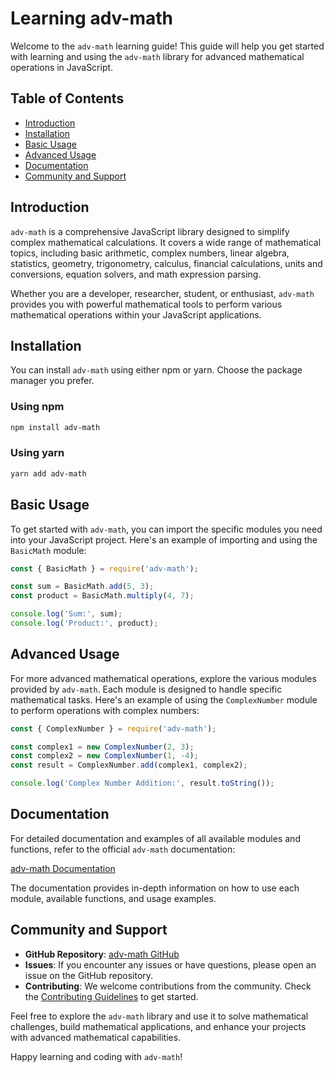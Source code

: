 # Learning adv-math

Welcome to the `adv-math` learning guide! This guide will help you get started with learning and using the `adv-math` library for advanced mathematical operations in JavaScript.

## Table of Contents

- [Introduction](#introduction)
- [Installation](#installation)
- [Basic Usage](#basic-usage)
- [Advanced Usage](#advanced-usage)
- [Documentation](#documentation)
- [Community and Support](#community-and-support)

## Introduction

`adv-math` is a comprehensive JavaScript library designed to simplify complex mathematical calculations. It covers a wide range of mathematical topics, including basic arithmetic, complex numbers, linear algebra, statistics, geometry, trigonometry, calculus, financial calculations, units and conversions, equation solvers, and math expression parsing.

Whether you are a developer, researcher, student, or enthusiast, `adv-math` provides you with powerful mathematical tools to perform various mathematical operations within your JavaScript applications.

## Installation

You can install `adv-math` using either npm or yarn. Choose the package manager you prefer.

### Using npm

```bash
npm install adv-math
```

### Using yarn

```bash
yarn add adv-math
```

## Basic Usage

To get started with `adv-math`, you can import the specific modules you need into your JavaScript project. Here's an example of importing and using the `BasicMath` module:

```javascript
const { BasicMath } = require('adv-math');

const sum = BasicMath.add(5, 3);
const product = BasicMath.multiply(4, 7);

console.log('Sum:', sum);
console.log('Product:', product);
```

## Advanced Usage

For more advanced mathematical operations, explore the various modules provided by `adv-math`. Each module is designed to handle specific mathematical tasks. Here's an example of using the `ComplexNumber` module to perform operations with complex numbers:

```javascript
const { ComplexNumber } = require('adv-math');

const complex1 = new ComplexNumber(2, 3);
const complex2 = new ComplexNumber(1, -4);
const result = ComplexNumber.add(complex1, complex2);

console.log('Complex Number Addition:', result.toString());
```

## Documentation

For detailed documentation and examples of all available modules and functions, refer to the official `adv-math` documentation:

[adv-math Documentation](docs/README.md)

The documentation provides in-depth information on how to use each module, available functions, and usage examples.

## Community and Support

- **GitHub Repository**: [adv-math GitHub](https://github.com/pb2204/advanced-math)
- **Issues**: If you encounter any issues or have questions, please open an issue on the GitHub repository.
- **Contributing**: We welcome contributions from the community. Check the [Contributing Guidelines](CONTRIBUTING.md) to get started.

Feel free to explore the `adv-math` library and use it to solve mathematical challenges, build mathematical applications, and enhance your projects with advanced mathematical capabilities.

Happy learning and coding with `adv-math`!
